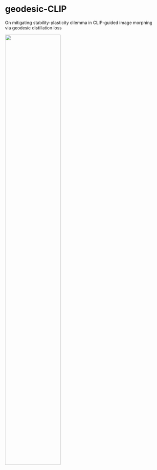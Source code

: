 # geodesic-CLIP
On mitigating stability-plasticity dilemma in CLIP-guided image morphing via geodesic distillation loss

<img src = "https://github.com/oyt9306/geodesic-CLIP/assets/41467632/4a01f733-64b6-42ca-9722-14c8368e5a01" width="60%">
